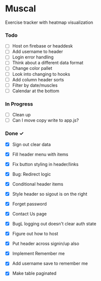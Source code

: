 # Muscal

Exercise tracker with heatmap visualization

### Todo

- [ ] Host on firebase or headdesk  
- [ ] Add username to header  
- [ ] Login error handling  
- [ ] Think about a different data format  
- [ ] Change color pallet  
- [ ] Look into changing to hooks  
- [ ] Add column header sorts  
- [ ] Filter by date/muscles  
- [ ] Calendar at the bottom  

### In Progress

- [ ] Clean up  
- [ ] Can I move copy write to app.js?  

### Done ✓

- [x] Sign out clear data  
- [x] Fill header menu with items  
- [x] Fix button styling in header/links  
- [x] Bug: Redirect logic  
- [x] Conditional header items  
- [x] Style header so sigout is on the right  
- [x] Forget password  
- [x] Contact Us page  
- [x] BugL logging out doesn't clear auth state  
- [x] Figure out how to host  
- [x] Put header across signin/up also  
- [x] Implement Remember me  
- [x] Add username save to remember me  
- [x] Make table paginated  

